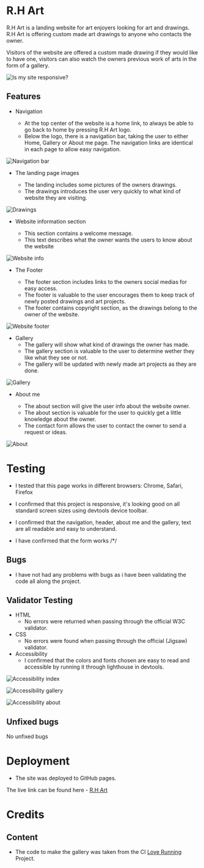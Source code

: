 # R.H Art

R.H Art is a landing website for art enjoyers looking for art and drawings.
R.H Art is offering custom made art drawings to anyone who contacts the owner.

Visitors of the website are offered a custom made drawing if they would like to have one, visitors 
can also watch the owners previous work of arts in the form of a gallery.

![Is my site responsive?](assets/images/responsiveness.png)

## Features

* Navigation

  * At the top center of the website is a home link, to always be able to go back to home by pressing R.H Art logo.
  * Below the logo, there is a navigation bar, taking the user to either Home, Gallery or About me page. The navigation links are identical in each page to allow easy navigation.

![Navigation bar](assets/images/header.png)

* The landing page images
  
  * The landing includes some pictures of the owners drawings.
  * The drawings introduces the user very quickly to what kind of website they are visiting.

![Drawings](assets/images/drawings.png)

* Website information section

  * This section contains a welcome message.
  * This text describes what the owner wants the users to know about the website

![Website info](assets/images/website-info.png)

* The Footer

  * The footer section includes links to the owners social medias for easy access.
  * The footer is valuable to the user encourages them to keep track of newly posted drawings and art projects.
  * The footer contains copyright section, as the drawings belong to the owner of the website.

![Website footer](assets/images/footer.png)

* Gallery
  * The gallery will show what kind of drawings the owner has made.
  * The gallery section is valuable to the user to determine wether they like what they see or not.
  * The gallery will be updated with newly made art projects as they are done.

![Gallery](assets/images/gallery.png)

* About me

  * The about section will give the user info about the website owner.
  * The about section is valuable for the user to quickly get a little knowledge about the owner.
  * The contact form allows the user to contact the owner to send a request or ideas.

![About](assets/images/about.png)


# Testing

  * I tested that this page works in different browsers: Chrome, Safari, Firefox

  * I confirmed that this project is responsive, it's looking good on all standard screen sizes using devtools device toolbar.

  * I confirmed that the navigation, header, about me and the gallery, text are all readable and easy to understand.

  * I have confirmed that the form works /*/

  ## Bugs

  * I have not had any problems with bugs as i have been validating the code all along the project.

  ## Validator Testing

  * HTML
    * No errors were returned when passing through the official W3C validator.
  * CSS
    * No errors were found when passing through the official (Jigsaw) validator.
  * Accessibility
    * I confirmed that the colors and fonts chosen are easy to read and accessible by running it through lighthouse in devtools.

![Accessibility index](assets/images/accessibility-index.png)

![Accessibility gallery](assets/images/accessibility-gallery.png)

![Accessibility about](assets/images/accessibility-about.png)



  ## Unfixed bugs
  No unfixed bugs

# Deployment

  * The site was deployed to GitHub pages.

The live link can be found here - [R.H Art](https://undie92.github.io/Portfolio-proj-1/index.html)

# Credits

## Content

 * The code to make the gallery was taken from the CI [Love Running](https://code-institute-org.github.io/love-running-2.0/index.html) Project.